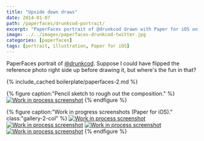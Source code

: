 ```yaml
---
title: "Upside down draws"
date: 2014-01-07
path: /paperfaces/drunkcod-portrait/
excerpt: "PaperFaces portrait of @drunkcod drawn with Paper for iOS on an iPad."
image: ../../images/paperfaces-drunkcod-twitter.jpg
categories: [paperfaces]
tags: [portrait, illustration, Paper for iOS]
---
```


PaperFaces portrait of [@drunkcod](https://twitter.com/drunkcod). Suppose I could have flipped the reference photo right side up before drawing it, but where's the fun in that?

{% include_cached boilerplate/paperfaces-2.md %}

{% figure caption:"Pencil sketch to rough out the composition." %}
[![Work in process screenshot](../../images/paperfaces-drunkcod-process-1-750.jpg)](../../images/paperfaces-drunkcod-process-1-lg.jpg)
{% endfigure %}

{% figure caption:"Work in progress screenshots (Paper for iOS)." class:"gallery-2-col" %}
[![Work in process screenshot](../../images/paperfaces-drunkcod-process-2-600.jpg)](../../images/paperfaces-drunkcod-process-2-lg.jpg)
[![Work in process screenshot](../../images/paperfaces-drunkcod-process-3-600.jpg)](../../images/paperfaces-drunkcod-process-3-lg.jpg)
[![Work in process screenshot](../../images/paperfaces-drunkcod-process-4-600.jpg)](../../images/paperfaces-drunkcod-process-4-lg.jpg)
[![Work in process screenshot](../../images/paperfaces-drunkcod-process-5-600.jpg)](../../images/paperfaces-drunkcod-process-5-lg.jpg)
{% endfigure %}
